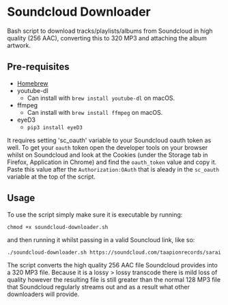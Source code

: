 # Soundcloud Downloader

Bash script to download tracks/playlists/albums from Soundcloud in high quality (256 AAC), converting this to 320 MP3 and attaching the album artwork.

## Pre-requisites
- [Homebrew](https://brew.sh/)
- youtube-dl
    - Can install with `brew install youtube-dl` on macOS.
- ffmpeg
    - Can install with `brew install ffmpeg` on macOS.
- eyeD3
    - `pip3 install eyeD3`

It requires setting 'sc_oauth' variable to your Soundcloud oauth token as well.
To get your `oauth` token open the developer tools on your browser whilst on Soundcloud and look at the Cookies (under the Storage tab in Firefox, Application in Chrome) and find the `oauth_token` value and copy it. Paste this value after the `Authorization:OAuth` that is aleady in the `sc_oauth` variable at the top of the script.

## Usage
 
To use the script simply make sure it is executable by running:

`chmod +x soundcloud-downloader.sh`

and then running it whilst passing in a valid Souncloud link, like so:

`./soundcloud-downloader.sh https://soundcloud.com/taapionrecords/sarai`

The script converts the high quality 256 AAC file Soundcloud provides into
a 320 MP3 file. Because it is a lossy > lossy transcode there is mild loss
of quality however the resulting file is still greater than the normal 128
MP3 file that Soundcloud regularly streams out and as a result what other
downloaders will provide.